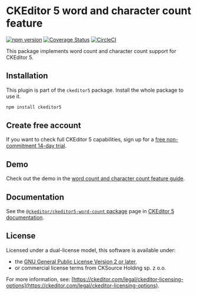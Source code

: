 CKEditor&nbsp;5 word and character count feature
===========================

[![npm version](https://badge.fury.io/js/%40ckeditor%2Fckeditor5-word-count.svg)](https://www.npmjs.com/package/@ckeditor/ckeditor5-word-count)
[![Coverage Status](https://coveralls.io/repos/github/ckeditor/ckeditor5/badge.svg?branch=master)](https://coveralls.io/github/ckeditor/ckeditor5?branch=master)
[![CircleCI](https://circleci.com/gh/ckeditor/ckeditor5.svg?style=shield)](https://app.circleci.com/pipelines/github/ckeditor/ckeditor5?branch=master)

This package implements word count and character count support for CKEditor&nbsp;5.

## Installation

This plugin is part of the `ckeditor5` package. Install the whole package to use it.

```bash
npm install ckeditor5
```

## Create free account

If you want to check full CKEditor&nbsp;5 capabilities, sign up for a [free non-commitment 14-day trial](https://portal.ckeditor.com/signup).

## Demo

Check out the demo in the [word count and character count feature guide](https://ckeditor.com/docs/ckeditor5/latest/features/word-count.html#demo).

## Documentation

See the [`@ckeditor/ckeditor5-word-count` package](https://ckeditor.com/docs/ckeditor5/latest/api/word-count.html) page in [CKEditor&nbsp;5 documentation](https://ckeditor.com/docs/ckeditor5/latest/).

## License

Licensed under a dual-license model, this software is available under:

* the [GNU General Public License Version 2 or later](https://www.gnu.org/licenses/gpl.html),
* or commercial license terms from CKSource Holding sp. z o.o.

For more information, see: [https://ckeditor.com/legal/ckeditor-licensing-options](https://ckeditor.com/legal/ckeditor-licensing-options).

